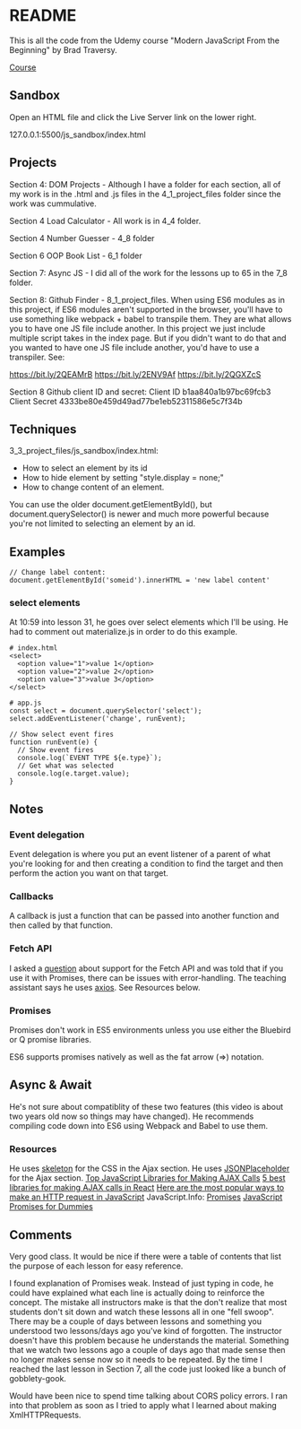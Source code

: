 # README

This is all the code from the Udemy course "Modern JavaScript From the Beginning" by Brad Traversy.

[Course](https://www.udemy.com/course/modern-javascript-from-the-beginning/learn/lecture/8757064#overview)

## Sandbox

Open an HTML file and click the Live Server link on the lower right.

127.0.0.1:5500/js_sandbox/index.html

## Projects

Section 4: DOM Projects - Although I have a folder for each section, all of my work is in the .html and .js files in the 4_1_project_files folder since the work was cummulative.

Section 4 Load Calculator - All work is in 4_4 folder.

Section 4 Number Guesser - 4_8 folder

Section 6 OOP Book List - 6_1 folder

Section 7: Async JS - I did all of the work for the lessons up to 65 in the 7_8 folder.

Section 8: Github Finder - 8_1_project_files.  When using ES6 modules as in this project, if ES6 modules aren't supported in the browser, you'll have to use something like webpack + babel to transpile them.  They are what allows you to have one JS file include another.  In this project we just include multiple script takes in the index page.  But if you didn't want to do that and you wanted to have one JS file include another, you'd have to use a transpiler.  See:

https://bit.ly/2QEAMrB
https://bit.ly/2ENV9Af
https://bit.ly/2QGXZcS

Section 8 Github client ID and secret:
Client ID
b1aa840a1b97bc69fcb3
Client Secret
4333be80e459d49ad77be1eb52311586e5c7f34b

## Techniques

3_3_project_files/js_sandbox/index.html:

- How to select an element by its id
- How to hide element by setting "style.display = none;"
- How to change content of an element.

You can use the older document.getElementById(), but document.querySelector() is newer and much more powerful because you're not limited to selecting an element by an id.

## Examples

    // Change label content:
    document.getElementById('someid').innerHTML = 'new label content'

### select elements

At 10:59 into lesson 31, he goes over select elements which I'll be using.  He had to comment out materialize.js in order to do this example.

    # index.html
    <select>
      <option value="1">value 1</option>
      <option value="2">value 2</option>
      <option value="3">value 3</option>
    </select>

    # app.js
    const select = document.querySelector('select');
    select.addEventListener('change', runEvent);

    // Show select event fires
    function runEvent(e) {
      // Show event fires
      console.log(`EVENT TYPE ${e.type}`);
      // Get what was selected
      console.log(e.target.value);
    }

## Notes

### Event delegation

Event delegation is where you put an event listener of a parent of what you're looking for and then creating a condition to find the target and then perform the action you want on that target.

### Callbacks

A callback is just a function that can be passed into another function and then called by that function.

### Fetch API

I asked a [question](t.ly/X4wt) about support for the Fetch API and was told that if you use it with Promises, there can be issues with error-handling.  The teaching assistant says he uses [axios](https://github.com/axios/axios).  See Resources below.

### Promises

Promises don't work in ES5 environments unless you use either the Bluebird or Q promise libraries.

ES6 supports promises natively as well as the fat arrow (=>) notation.

## Async & Await

He's not sure about compatiblity of these two features (this video is about two years old now so things may have changed).  He recommends compiling code down into ES6 using Webpack and Babel to use them.


### Resources

He uses [skeleton](http://getskeleton.com/) for the CSS in the Ajax section.
He uses [JSONPlaceholder](https://jsonplaceholder.typicode.com/) for the Ajax section.
[Top JavaScript Libraries for Making AJAX Calls](https://dzone.com/articles/top-javascript-libraries-for-making-ajax-calls)
[5 best libraries for making AJAX calls in React](https://hashnode.com/post/5-best-libraries-for-making-ajax-calls-in-react-cis8x5f7k0jl7th53z68s41k1)
[Here are the most popular ways to make an HTTP request in JavaScript](https://www.freecodecamp.org/news/here-is-the-most-popular-ways-to-make-an-http-request-in-javascript-954ce8c95aaa/)
JavaScript.Info: [Promises](https://javascript.info/promise-basics)
[JavaScript Promises for Dummies](https://scotch.io/tutorials/javascript-promises-for-dummies)

## Comments

Very good class.  It would be nice if there were a table of contents that list the purpose of each lesson for easy reference.

I found explanation of Promises weak.  Instead of just typing in code, he could have explained what each line is actually doing to reinforce the concept.  The mistake all instructors make is that the don't realize that most students don't sit down and watch these lessons all in one "fell swoop".  There may be a couple of days between lessons and something you understood two lessons/days ago you've kind of forgotten.  The instructor doesn't have this problem because he understands the material.  Something that we watch two lessons ago a couple of days ago that made sense then no longer makes sense now so it needs to be repeated.  By the time I reached the last lesson in Section 7, all the code just looked like a bunch of gobblety-gook.

Would have been nice to spend time talking about CORS policy errors. I ran into that problem as soon as I tried to apply what I learned about making XmlHTTPRequests.